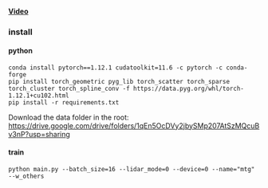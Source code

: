 #### [Video](https://youtu.be/3eJ2soAzXnU?si=PFYqICdi3hfB72Ky)

### install
#### python
```
conda install pytorch==1.12.1 cudatoolkit=11.6 -c pytorch -c conda-forge
pip install torch_geometric pyg_lib torch_scatter torch_sparse torch_cluster torch_spline_conv -f https://data.pyg.org/whl/torch-1.12.1+cu102.html
pip install -r requirements.txt
```

Download the data folder in the root:
https://drive.google.com/drive/folders/1qEn5OcDVy2jbySMp207AtSzMQcuBv3nP?usp=sharing

#### train
```
python main.py --batch_size=16 --lidar_mode=0 --device=0 --name="mtg" --w_others
```